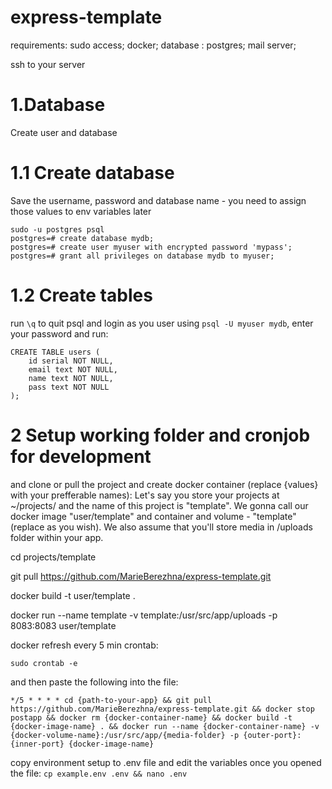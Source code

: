 # express-template
requirements:
sudo access;
docker;
database : postgres;
mail server;

ssh to your server 

# 1.Database
Create user and database
# 1.1 Create database
Save the username, password and database name - you need to assign those values to env variables later

```
sudo -u postgres psql
postgres=# create database mydb;
postgres=# create user myuser with encrypted password 'mypass';
postgres=# grant all privileges on database mydb to myuser;
```

# 1.2 Create tables
run ```\q``` to quit psql and login as you user using ```psql -U myuser mydb```, enter your password and run:
```
CREATE TABLE users (
	id serial NOT NULL,
	email text NOT NULL,
	name text NOT NULL,
	pass text NOT NULL
);
```

# 2 Setup working folder and cronjob for development
and clone or pull the project and create docker container (replace {values} with your prefferable names):
Let's say you store your projects at ~/projects/ and the name of this project is "template". We gonna call our docker image "user/template" and container and volume - "template" (replace as you wish). We also assume that you'll store media in /uploads folder within your app.

cd projects/template

git pull https://github.com/MarieBerezhna/express-template.git 

docker build -t user/template . 

docker run --name template -v template:/usr/src/app/uploads -p 8083:8083 user/template


docker refresh every 5 min crontab:

```sudo crontab -e```

and then paste the following into the file:

```*/5 * * * * cd {path-to-your-app} && git pull https://github.com/MarieBerezhna/express-template.git && docker stop postapp && docker rm {docker-container-name} && docker build -t {docker-image-name} . && docker run --name {docker-container-name} -v {docker-volume-name}:/usr/src/app/{media-folder} -p {outer-port}:{inner-port} {docker-image-name}```

copy environment setup to .env file and edit the variables once you opened the file:
```cp example.env .env && nano .env```